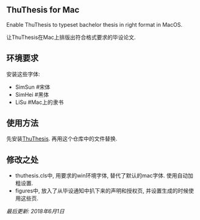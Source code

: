 ## ThuThesis for Mac

Enable ThuThesis to typeset bachelor thesis in right format in MacOS.

让ThuThesis在Mac上排版出符合格式要求的毕设论文.

## 环境要求

安装这些字体:

- SimSun #宋体
- SimHei #黑体
- LiSu #Mac上的隶书

## 使用方法

先安装[ThuThesis](https://github.com/xueruini/thuthesis). 再用这个仓库中的文件替换.

## 修改之处

+ thuthesis.cls中, 用要求的win环境字体, 替代了默认的mac字体. 使用自动加粗设置.
+ figures中, 放入了从毕设通知中扒下来的声明和授权页, 并设置生成的时候使用这些页.



*最后更新: 2018年6月1日*


